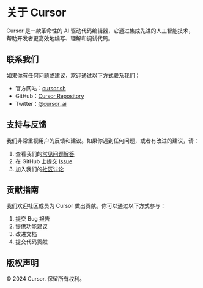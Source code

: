 # 关于 Cursor

Cursor 是一款革命性的 AI 驱动代码编辑器，它通过集成先进的人工智能技术，帮助开发者更高效地编写、理解和调试代码。

## 联系我们

如果你有任何问题或建议，欢迎通过以下方式联系我们：

- 官方网站：[cursor.sh](https://cursor.sh)
- GitHub：[Cursor Repository](https://github.com/getcursor/cursor)
- Twitter：[@cursor_ai](https://twitter.com/cursor_ai)

## 支持与反馈

我们非常重视用户的反馈和建议。如果你遇到任何问题，或者有改进的建议，请：

1. 查看我们的[常见问题解答](https://cursor.sh/faq)
2. 在 GitHub 上提交 [Issue](https://github.com/getcursor/cursor/issues)
3. 加入我们的[社区讨论](https://discord.gg/cursor)

## 贡献指南

我们欢迎社区成员为 Cursor 做出贡献。你可以通过以下方式参与：

1. 提交 Bug 报告
2. 提供功能建议
3. 改进文档
4. 提交代码贡献

## 版权声明

© 2024 Cursor. 保留所有权利。 